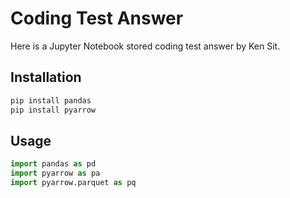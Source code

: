 # Coding Test Answer
Here is a Jupyter Notebook stored coding test answer by Ken Sit.

## Installation
```bash
pip install pandas
pip install pyarrow
```
## Usage
```python
import pandas as pd
import pyarrow as pa
import pyarrow.parquet as pq
```
